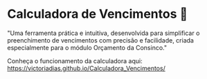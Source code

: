 # Calculadora de Vencimentos 🧮
"Uma ferramenta prática e intuitiva, desenvolvida para simplificar o preenchimento de vencimentos com precisão e facilidade, criada especialmente para o módulo Orçamento da Consinco."

Conheça o funcionamento da calculadora aqui: https://victoriadias.github.io/Calculadora_Vencimentos/
